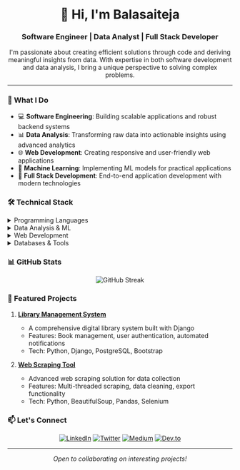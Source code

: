 <div align="center">
  <h1>👋 Hi, I'm Balasaiteja</h1>
  <h3>Software Engineer | Data Analyst | Full Stack Developer</h3>
</div>

<div align="center">
  <p>I'm passionate about creating efficient solutions through code and deriving meaningful insights from data. With expertise in both software development and data analysis, I bring a unique perspective to solving complex problems.</p>
</div>

---

### 🚀 What I Do

- 💻 **Software Engineering**: Building scalable applications and robust backend systems
- 📊 **Data Analysis**: Transforming raw data into actionable insights using advanced analytics
- 🌐 **Web Development**: Creating responsive and user-friendly web applications
- 🤖 **Machine Learning**: Implementing ML models for practical applications
- 📱 **Full Stack Development**: End-to-end application development with modern technologies

### 🛠️ Technical Stack

<details>
<summary>Programming Languages</summary>

- ![Python](https://img.shields.io/badge/Python-3776AB?style=flat&logo=python&logoColor=white)
- ![JavaScript](https://img.shields.io/badge/JavaScript-F7DF1E?style=flat&logo=javascript&logoColor=black)
- ![TypeScript](https://img.shields.io/badge/TypeScript-007ACC?style=flat&logo=typescript&logoColor=white)
- ![Java](https://img.shields.io/badge/Java-ED8B00?style=flat&logo=openjdk&logoColor=white)
- ![C++](https://img.shields.io/badge/C++-00599C?style=flat&logo=c%2B%2B&logoColor=white)
</details>

<details>
<summary>Data Analysis & ML</summary>

- ![Pandas](https://img.shields.io/badge/Pandas-150458?style=flat&logo=pandas&logoColor=white)
- ![Scikit Learn](https://img.shields.io/badge/Scikit_Learn-F7931E?style=flat&logo=scikit-learn&logoColor=white)
- ![PyTorch](https://img.shields.io/badge/PyTorch-EE4C2C?style=flat&logo=pytorch&logoColor=white)
- ![OpenCV](https://img.shields.io/badge/OpenCV-5C3EE8?style=flat&logo=opencv&logoColor=white)
- ![Hadoop](https://img.shields.io/badge/Hadoop-66CCFF?style=flat&logo=apache-hadoop&logoColor=black)
</details>

<details>
<summary>Web Development</summary>

- ![React](https://img.shields.io/badge/React-20232A?style=flat&logo=react&logoColor=61DAFB)
- ![Node.js](https://img.shields.io/badge/Node.js-339933?style=flat&logo=node.js&logoColor=white)
- ![Django](https://img.shields.io/badge/Django-092E20?style=flat&logo=django&logoColor=white)
- ![Flask](https://img.shields.io/badge/Flask-000000?style=flat&logo=flask&logoColor=white)
- ![HTML5](https://img.shields.io/badge/HTML5-E34F26?style=flat&logo=html5&logoColor=white)
- ![CSS3](https://img.shields.io/badge/CSS3-1572B6?style=flat&logo=css3&logoColor=white)
- ![Bootstrap](https://img.shields.io/badge/Bootstrap-7952B3?style=flat&logo=bootstrap&logoColor=white)
- ![Tailwind](https://img.shields.io/badge/Tailwind-38B2AC?style=flat&logo=tailwind-css&logoColor=white)
</details>

<details>
<summary>Databases & Tools</summary>

- ![MongoDB](https://img.shields.io/badge/MongoDB-47A248?style=flat&logo=mongodb&logoColor=white)
- ![PostgreSQL](https://img.shields.io/badge/PostgreSQL-316192?style=flat&logo=postgresql&logoColor=white)
- ![Git](https://img.shields.io/badge/Git-F05032?style=flat&logo=git&logoColor=white)
- ![Postman](https://img.shields.io/badge/Postman-FF6C37?style=flat&logo=postman&logoColor=white)
- ![Linux](https://img.shields.io/badge/Linux-FCC624?style=flat&logo=linux&logoColor=black)
</details>

### 📊 GitHub Stats

<div align="center">
  <img src="https://github-readme-streak-stats.herokuapp.com/?user=BalasaitejaG&theme=dark" alt="GitHub Streak" />
</div>

### 🎯 Featured Projects

1. **[Library Management System](https://github.com/BalasaitejaG/Library_managment_system)**
   - A comprehensive digital library system built with Django
   - Features: Book management, user authentication, automated notifications
   - Tech: Python, Django, PostgreSQL, Bootstrap

2. **[Web Scraping Tool](https://github.com/BalasaitejaG/web-scraping)**
   - Advanced web scraping solution for data collection
   - Features: Multi-threaded scraping, data cleaning, export functionality
   - Tech: Python, BeautifulSoup, Pandas, Selenium

### 📫 Let's Connect

<div align="center">
  
[![LinkedIn](https://img.shields.io/badge/LinkedIn-0077B5?style=for-the-badge&logo=linkedin&logoColor=white)](https://www.linkedin.com/in/balasaitejag/)
[![Twitter](https://img.shields.io/badge/Twitter-1DA1F2?style=for-the-badge&logo=twitter&logoColor=white)](https://twitter.com/ganesu_)
[![Medium](https://img.shields.io/badge/Medium-12100E?style=for-the-badge&logo=medium&logoColor=white)](https://medium.com/@balasaiteja17)
[![Dev.to](https://img.shields.io/badge/dev.to-0A0A0A?style=for-the-badge&logo=dev.to&logoColor=white)](https://dev.to/balasaiteja_g)

</div>

---

<div align="center">
  <i>Open to collaborating on interesting projects!</i>
</div>

